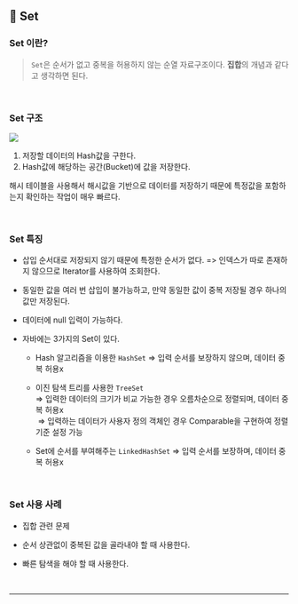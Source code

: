 ## 📌 Set
### Set 이란?
> `Set`은 순서가 없고 중복을 허용하지 않는 순열 자료구조이다. **집합**의 개념과 같다고 생각하면 된다.


<br>

### Set 구조
![](https://velog.velcdn.com/images/jihyun/post/34c9877e-97ed-4a17-ac71-88354d591c0c/image.png)

1) 저장할 데이터의 Hash값을 구한다.
2) Hash값에 해당하는 공간(Bucket)에 값을 저장한다.


해시 테이블을 사용해서 해시값을 기반으로 데이터를 저장하기 때문에 특정값을 포함하는지 확인하는 작업이 매우 빠르다.

<br>


### Set 특징

- 삽입 순서대로 저장되지 않기 때문에 특정한 순서가 없다.
=> 인덱스가 따로 존재하지 않으므로 Iterator를 사용하여 조회한다.

- 동일한 값을 여러 번 삽입이 불가능하고, 만약 동일한 값이 중복 저장될 경우 하나의 값만 저장된다.  
- 데이터에 null 입력이 가능하다.
- 자바에는 3가지의 Set이 있다.
  - Hash 알고리즘을 이용한 `HashSet` 
  =>  입력 순서를 보장하지 않으며, 데이터 중복 허용x
  
  - 이진 탐색 트리를 사용한 `TreeSet`  
  => 입력한 데이터의 크기가 비교 가능한 경우 오름차순으로 정렬되며, 데이터 중복 허용x  
 =>  입력하는 데이터가 사용자 정의 객체인 경우 Comparable을 구현하여 정렬 기준 설정 가능

  - Set에 순서를 부여해주는 `LinkedHashSet`
  => 입력 순서를 보장하며, 데이터 중복 허용x

 
<br> 

### Set 사용 사례
- 집합 관련 문제

- 순서 상관없이 중복된 값을 골라내야 할 때 사용한다.

- 빠른 탐색을 해야 할 때 사용한다.

 
<br>


---
